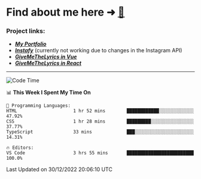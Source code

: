 # Find about me here ➜ [🧑](https://pauabella.dev)

### Project links:
- ***[My Portfolio](https://pauabella.dev)***
- ***[Instafy](https://instafy.me)*** (currently not working due to changes in the Instagram API)
- ***[GiveMeTheLyrics in Vue](https://lyrics.pauabella.dev)***
- ***[GiveMeTheLyrics in React](https://pauabella.dev/GiveMeTheLyrics)***

---
<!--START_SECTION:waka-->
![Code Time](http://img.shields.io/badge/Code%20Time-1%2C758%20hrs%2021%20mins-blue)

📊 **This Week I Spent My Time On** 

```text
💬 Programming Languages: 
HTML                     1 hr 52 mins        ████████████░░░░░░░░░░░░░   47.92% 
CSS                      1 hr 28 mins        █████████░░░░░░░░░░░░░░░░   37.77% 
TypeScript               33 mins             ███░░░░░░░░░░░░░░░░░░░░░░   14.31%

🔥 Editors: 
VS Code                  3 hrs 55 mins       █████████████████████████   100.0%

```


 Last Updated on 30/12/2022 20:06:10 UTC
<!--END_SECTION:waka-->
